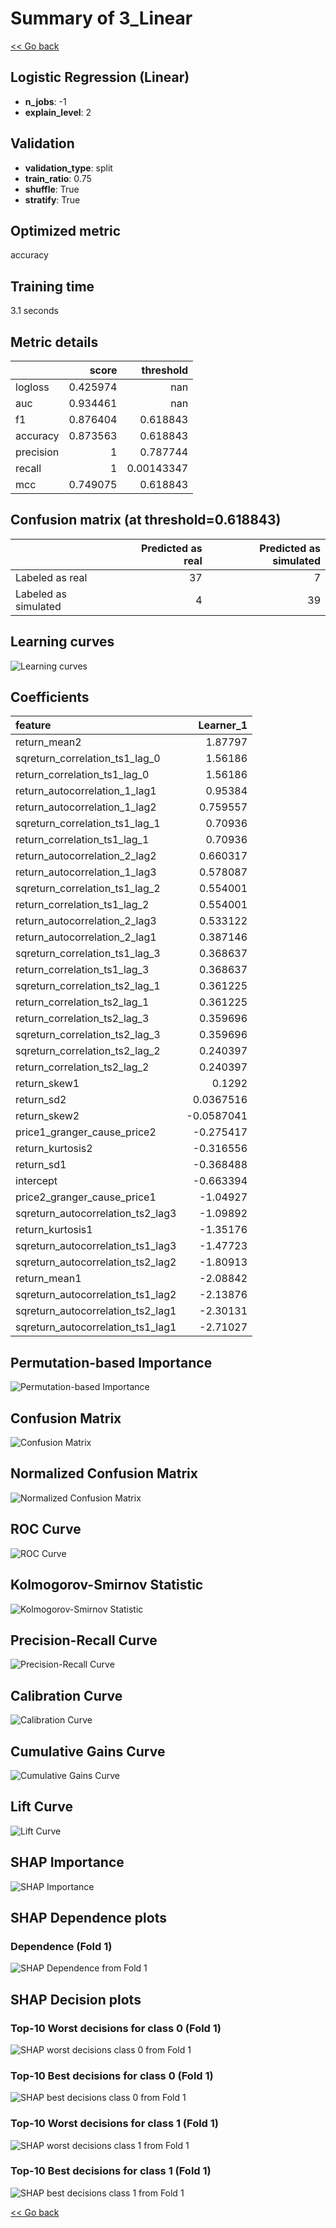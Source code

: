 # Summary of 3_Linear

[<< Go back](../README.md)


## Logistic Regression (Linear)
- **n_jobs**: -1
- **explain_level**: 2

## Validation
 - **validation_type**: split
 - **train_ratio**: 0.75
 - **shuffle**: True
 - **stratify**: True

## Optimized metric
accuracy

## Training time

3.1 seconds

## Metric details
|           |    score |    threshold |
|:----------|---------:|-------------:|
| logloss   | 0.425974 | nan          |
| auc       | 0.934461 | nan          |
| f1        | 0.876404 |   0.618843   |
| accuracy  | 0.873563 |   0.618843   |
| precision | 1        |   0.787744   |
| recall    | 1        |   0.00143347 |
| mcc       | 0.749075 |   0.618843   |


## Confusion matrix (at threshold=0.618843)
|                      |   Predicted as real |   Predicted as simulated |
|:---------------------|--------------------:|-------------------------:|
| Labeled as real      |                  37 |                        7 |
| Labeled as simulated |                   4 |                       39 |

## Learning curves
![Learning curves](learning_curves.png)

## Coefficients
| feature                           |   Learner_1 |
|:----------------------------------|------------:|
| return_mean2                      |   1.87797   |
| sqreturn_correlation_ts1_lag_0    |   1.56186   |
| return_correlation_ts1_lag_0      |   1.56186   |
| return_autocorrelation_1_lag1     |   0.95384   |
| return_autocorrelation_1_lag2     |   0.759557  |
| sqreturn_correlation_ts1_lag_1    |   0.70936   |
| return_correlation_ts1_lag_1      |   0.70936   |
| return_autocorrelation_2_lag2     |   0.660317  |
| return_autocorrelation_1_lag3     |   0.578087  |
| sqreturn_correlation_ts1_lag_2    |   0.554001  |
| return_correlation_ts1_lag_2      |   0.554001  |
| return_autocorrelation_2_lag3     |   0.533122  |
| return_autocorrelation_2_lag1     |   0.387146  |
| sqreturn_correlation_ts1_lag_3    |   0.368637  |
| return_correlation_ts1_lag_3      |   0.368637  |
| sqreturn_correlation_ts2_lag_1    |   0.361225  |
| return_correlation_ts2_lag_1      |   0.361225  |
| return_correlation_ts2_lag_3      |   0.359696  |
| sqreturn_correlation_ts2_lag_3    |   0.359696  |
| sqreturn_correlation_ts2_lag_2    |   0.240397  |
| return_correlation_ts2_lag_2      |   0.240397  |
| return_skew1                      |   0.1292    |
| return_sd2                        |   0.0367516 |
| return_skew2                      |  -0.0587041 |
| price1_granger_cause_price2       |  -0.275417  |
| return_kurtosis2                  |  -0.316556  |
| return_sd1                        |  -0.368488  |
| intercept                         |  -0.663394  |
| price2_granger_cause_price1       |  -1.04927   |
| sqreturn_autocorrelation_ts2_lag3 |  -1.09892   |
| return_kurtosis1                  |  -1.35176   |
| sqreturn_autocorrelation_ts1_lag3 |  -1.47723   |
| sqreturn_autocorrelation_ts2_lag2 |  -1.80913   |
| return_mean1                      |  -2.08842   |
| sqreturn_autocorrelation_ts1_lag2 |  -2.13876   |
| sqreturn_autocorrelation_ts2_lag1 |  -2.30131   |
| sqreturn_autocorrelation_ts1_lag1 |  -2.71027   |


## Permutation-based Importance
![Permutation-based Importance](permutation_importance.png)
## Confusion Matrix

![Confusion Matrix](confusion_matrix.png)


## Normalized Confusion Matrix

![Normalized Confusion Matrix](confusion_matrix_normalized.png)


## ROC Curve

![ROC Curve](roc_curve.png)


## Kolmogorov-Smirnov Statistic

![Kolmogorov-Smirnov Statistic](ks_statistic.png)


## Precision-Recall Curve

![Precision-Recall Curve](precision_recall_curve.png)


## Calibration Curve

![Calibration Curve](calibration_curve_curve.png)


## Cumulative Gains Curve

![Cumulative Gains Curve](cumulative_gains_curve.png)


## Lift Curve

![Lift Curve](lift_curve.png)



## SHAP Importance
![SHAP Importance](shap_importance.png)

## SHAP Dependence plots

### Dependence (Fold 1)
![SHAP Dependence from Fold 1](learner_fold_0_shap_dependence.png)

## SHAP Decision plots

### Top-10 Worst decisions for class 0 (Fold 1)
![SHAP worst decisions class 0 from Fold 1](learner_fold_0_shap_class_0_worst_decisions.png)
### Top-10 Best decisions for class 0 (Fold 1)
![SHAP best decisions class 0 from Fold 1](learner_fold_0_shap_class_0_best_decisions.png)
### Top-10 Worst decisions for class 1 (Fold 1)
![SHAP worst decisions class 1 from Fold 1](learner_fold_0_shap_class_1_worst_decisions.png)
### Top-10 Best decisions for class 1 (Fold 1)
![SHAP best decisions class 1 from Fold 1](learner_fold_0_shap_class_1_best_decisions.png)

[<< Go back](../README.md)
